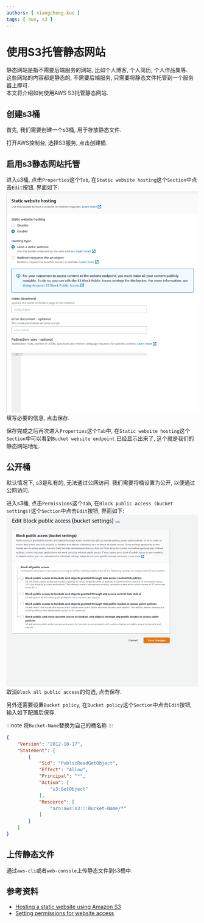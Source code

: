 ```yaml
---
authors: [ xiangcheng.kuo ]
tags: [ aws, s3 ]
---
```


# 使用S3托管静态网站

静态网站是指不需要后端服务的网站, 比如个人博客, 个人简历, 个人作品集等. <br/>
这些网站的内容都是静态的, 不需要后端服务, 只需要将静态文件托管到一个服务器上即可.<br/>
本文将介绍如何使用AWS S3托管静态网站.

<!--truncate-->

## 创建s3桶

首先, 我们需要创建一个s3桶, 用于存放静态文件.

打开AWS控制台, 选择S3服务, 点击创建桶.

## 启用s3静态网站托管

进入s3桶, 点击`Properties`这个`Tab`, 在`Static website hosting`这个`Section`中点击`Edit`按钮.
界面如下:
![2023-04-20 14-43-25.png](/2023-04-16-2023-04-20-14-43-25.png)
填写必要的信息, 点击保存.

保存完成之后再次进入`Properties`这个`Tab`中, 在`Static website hosting`这个`Section`中可以看到`Bucket website endpoint`
已经显示出来了, 这个就是我们的静态网站地址.

## 公开桶

默认情况下, s3是私有的, 无法通过公网访问. 我们需要将桶设置为公开, 以便通过公网访问.

进入s3桶, 点击`Permissions`这个`Tab`, 在`Block public access (bucket settings)`这个`Section`中点击`Edit`按钮, 界面如下:
![2023-04-20 14-49-00.png](/2023-04-16-2023-04-20-14-50-45.png)
取消`Block all public access`的勾选, 点击保存.

另外还需要设置`Bucket policy`, 在`Bucket policy`这个`Section`中点击`Edit`按钮, 输入如下配置后保存.

:::note
将`Bucket-Name`替换为自己的桶名称
:::

```json
{
	"Version": "2012-10-17",
	"Statement": [
		{
			"Sid": "PublicReadGetObject",
			"Effect": "Allow",
			"Principal": "*",
			"Action": [
				"s3:GetObject"
			],
			"Resource": [
				"arn:aws:s3:::Bucket-Name/*"
			]
		}
	]
}
```

## 上传静态文件

通过`aws-cli`或者`web-console`上传静态文件到s3桶中.

## 参考资料

- [Hosting a static website using Amazon S3](https://docs.amazonaws.cn/en_us/AmazonS3/latest/userguide/WebsiteHosting.html)
- [Setting permissions for website access](https://docs.aws.amazon.com/AmazonS3/latest/userguide/WebsiteAccessPermissionsReqd.html)